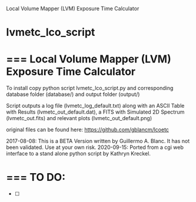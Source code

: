 Local Volume Mapper (LVM) Exposure Time Calculator

# lvmetc_lco_script

=== 
Local Volume Mapper (LVM) Exposure Time Calculator
===

To install copy python script lvmetc_lco_script.py and corresponding database folder (database/) and output folder (output/)

Script outputs a log file (lvmetc_log_default.txt) along with an ASCII Table with Results (lvmetc_out_default.dat), a FITS with Simulated 2D Spectrum (lvmetc_out.fits) and relevant plots (lvmetc_out_default.png)

original files can be found here: https://github.com/gblancm/lcoetc


2017-08-08: This is a BETA Version written by Guillermo A. Blanc. It has not been validated. Use at your own risk.
2020-09-15: Ported from a cgi web interface to a stand alone python script by Kathryn Kreckel.


=== 
TO DO: 
===

- [ ] 

